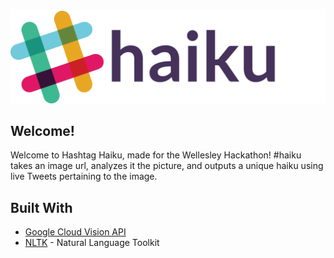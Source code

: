 ![hashtag haiku](https://github.com/karinalin/WellesleyHacks2018/blob/master/fullstack_template/server/static/img/haiku.png)

## Welcome! 
Welcome to Hashtag Haiku, made for the Wellesley Hackathon! #haiku takes an image url, analyzes it the picture, and outputs a unique haiku using live Tweets pertaining to the image. 

## Built With

* [Google Cloud Vision API](https://cloud.google.com/vision/?utm_source=google&utm_medium=cpc&utm_campaign=na-US-all-en-dr-skws-all-all-trial-p-dr-1003905&utm_content=text-ad-none-any-DEV_c-CRE_121953913447-ADGP_Hybrid+%7C+AW+SEM+%7C+SKWS+%7C+US+%7C+en+%7C+Multi+~+Cloud+Vision-KWID_43700011014879508-kwd-56973289915&utm_term=KW_cloud%20vision-ST_cloud+vision&gclid=EAIaIQobChMIn5yr8t653gIVg4SzCh1SpQuCEAAYASAAEgJM6PD_BwE)
* [NLTK](https://www.nltk.org/) - Natural Language Toolkit


